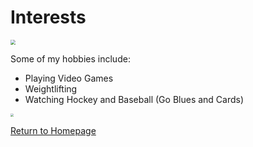 # Interests

<img src="https://content.sportslogos.net/logos/1/25/full/8777_st_louis_blues-alternate-1999.gif" style="zoom:50%;" />

Some of my hobbies include:

* Playing Video Games
* Weightlifting
* Watching Hockey and Baseball (Go Blues and Cards)

<img src="https://upload.wikimedia.org/wikipedia/en/thumb/9/9d/St._Louis_Cardinals_logo.svg/1200px-St._Louis_Cardinals_logo.svg.png" style="zoom:33%;" />



[Return to Homepage](./readme.md)

